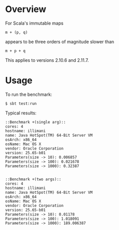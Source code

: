 # Overview

For Scala's immutable maps

    m + (p, q)

appears to be three orders of magnitude slower than

    m + p + q

This applies to versions 2.10.6 and 2.11.7.

# Usage

To run the benchmark:

    $ sbt test:run

Typical results:

    ::Benchmark +(single arg)::
    cores: 4
    hostname: illimani
    name: Java HotSpot(TM) 64-Bit Server VM
    osArch: x86_64
    osName: Mac OS X
    vendor: Oracle Corporation
    version: 25.65-b01
    Parameters(size -> 10): 0.006857
    Parameters(size -> 100): 0.021678
    Parameters(size -> 1000): 0.32387


    ::Benchmark +(two args)::
    cores: 4
    hostname: illimani
    name: Java HotSpot(TM) 64-Bit Server VM
    osArch: x86_64
    osName: Mac OS X
    vendor: Oracle Corporation
    version: 25.65-b01
    Parameters(size -> 10): 0.01178
    Parameters(size -> 100): 1.018091
    Parameters(size -> 1000): 189.006387
